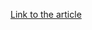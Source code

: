 [Link to the article](https://cert.lv/en/2024/06/international-cyber-defence-surge-cert-lv-leads-a-month-long-operation-in-collaboration-with-allied-forces)
